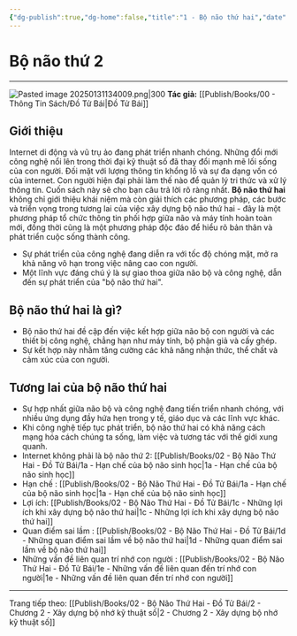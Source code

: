 ```yaml
---
{"dg-publish":true,"dg-home":false,"title":"1 - Bộ não thứ hai","date":"2025-01-31","tags":["sach","sach/bo-nao-thu-hai"],"Related":null,"dg-path":"Books/02 - Bộ Não Thứ Hai - Đồ Tử Bái/1 - Bộ não thứ hai.md","permalink":"/books/02-bo-nao-thu-hai-do-tu-bai/1-bo-nao-thu-hai/","dgPassFrontmatter":true,"updated":"2025-02-23T14:08:55.330+07:00"}
---
```


# Bộ não thứ 2
---
![Pasted image 20250131134009.png|300](/img/user/src/Pasted%20image%2020250131134009.png)
**Tác giả:**  [[Publish/Books/00 - Thông Tin Sách/Đồ Tử Bái\|Đồ Tử Bái]]
## **Giới thiệu**

Internet di động và vũ trụ ảo đang phát triển nhanh chóng. Những đổi mới công nghệ nổi lên trong thời đại kỹ thuật số đã thay đổi mạnh mẽ lối sống của con người. Đối mặt với lượng thông tin khổng lồ và sự đa dạng vốn có của internet. Con người hiện đại phải làm thế nào để quản lý tri thức và xử lý thông tin. Cuốn sách này sẽ cho bạn câu trả lời rõ ràng nhất.
**Bộ não thứ hai** không chỉ giới thiệu khái niệm mà còn giải thích các phương pháp, các bước và triển vọng trong tương lai của việc xây dựng bộ não thứ hai - đây là một phương pháp tổ chức thông tin phối hợp giữa não và máy tính hoàn toàn mới, đồng thời cũng là một phương pháp độc đáo để hiểu rõ bản thân và phát triển cuộc sống thành công.

- Sự phát triển của công nghệ đang diễn ra với tốc độ chóng mặt, mở ra khả năng vô hạn trong việc nâng cao con người.
- Một lĩnh vực đáng chú ý là sự giao thoa giữa não bộ và công nghệ, dẫn đến sự phát triển của "bộ não thứ hai".

## **Bộ não thứ hai là gì?**

- Bộ não thứ hai đề cập đến việc kết hợp giữa não bộ con người và các thiết bị công nghệ, chẳng hạn như máy tính, bộ phận giả và cấy ghép.
- Sự kết hợp này nhằm tăng cường các khả năng nhận thức, thể chất và cảm xúc của con người.

## **Tương lai của bộ não thứ hai**

- Sự hợp nhất giữa não bộ và công nghệ đang tiến triển nhanh chóng, với nhiều ứng dụng đầy hứa hẹn trong y tế, giáo dục và các lĩnh vực khác.
- Khi công nghệ tiếp tục phát triển, bộ não thứ hai có khả năng cách mạng hóa cách chúng ta sống, làm việc và tương tác với thế giới xung quanh.
- Internet không phải là bộ não thứ 2: [[Publish/Books/02 - Bộ Não Thứ Hai - Đồ Tử Bái/1a - Hạn chế của bộ não sinh học\|1a - Hạn chế của bộ não sinh học]]
- Hạn chế : [[Publish/Books/02 - Bộ Não Thứ Hai - Đồ Tử Bái/1a - Hạn chế của bộ não sinh học\|1a - Hạn chế của bộ não sinh học]]
- Lợi ích: [[Publish/Books/02 - Bộ Não Thứ Hai - Đồ Tử Bái/1c - Những lợi ích khi xây dựng bộ não thứ hai\|1c - Những lợi ích khi xây dựng bộ não thứ hai]]
- Quan điểm sai lầm : [[Publish/Books/02 - Bộ Não Thứ Hai - Đồ Tử Bái/1d - Những quan điểm sai lầm về bộ não thứ hai\|1d - Những quan điểm sai lầm về bộ não thứ hai]]
- Những vấn đề liên quan trí nhớ con người : [[Publish/Books/02 - Bộ Não Thứ Hai - Đồ Tử Bái/1e - Những vấn đề liên quan đến trí nhớ con người\|1e - Những vấn đề liên quan đến trí nhớ con người]]

---
Trang tiếp theo:
[[Publish/Books/02 - Bộ Não Thứ Hai - Đồ Tử Bái/2 - Chương 2 - Xây dựng bộ nhớ kỹ thuật số\|2 - Chương 2 - Xây dựng bộ nhớ kỹ thuật số]]